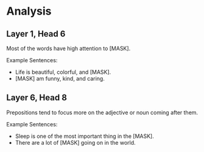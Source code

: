 # Analysis

## Layer 1, Head 6

Most of the words have high attention to [MASK].

Example Sentences:

- Life is beautiful, colorful, and [MASK].
- [MASK] am funny, kind, and caring.

## Layer 6, Head 8

Prepositions tend to focus more on the adjective or noun coming after them.

Example Sentences:

- Sleep is one of the most important thing in the [MASK].
- There are a lot of [MASK] going on in the world.
